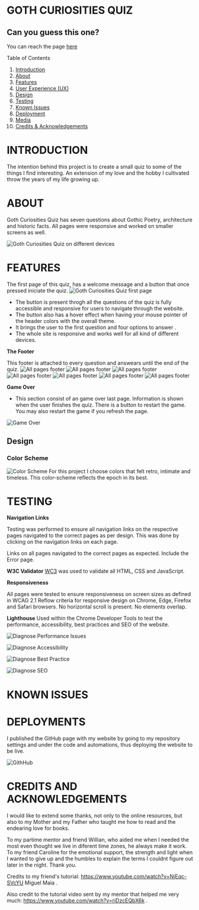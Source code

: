 # GOTH CURIOSITIES QUIZ
## Can you guess this one?


You can reach the page [here](https://beondska.github.io/goth-curiosities/)



 Table of Contents
1. [Introduction](#introduction)
2. [About](#about)
3. [Features](#features)
4. [User Experience (UX)](#user-experience-ux)
5. [Design](#design)
6. [Testing](#testing)
7. [Known Issues](#known-issues)
8. [Deployment](#deployment)
9. [Media](#media)
10. [Credits & Acknowledgements](#credits--acknowledgements)


# INTRODUCTION


The intention behind this project is to create a small quiz to some of the things I find interesting. An extension of my love and the hobby I cultivated throw the years of my life growing up.



# ABOUT

Goth Curiosities Quiz has seven questions about Gothic Poetry, architecture and historic facts.
All pages were responsive and worked on smaller screens as well.  

![Goth Curiosities Quiz on different devices](documents/mockup.jpg)


# FEATURES

The first page of this quiz, has a welcome message and a button that once pressed iniciate the quiz.
![Goth Curiosities Quiz first page](documents/firstpage.png)
- The button is present throgh all the questions of the quiz is fully accessible and responsive for users to navigate through the website.
- The button also has a hover effect when having your mouse pointer of the header colors with the overall theme.
- It brings the user to the first question and four options to answer .
- The whole site is responsive and works well for all kind of different devices.



**The Footer**

This footer is attached to every question and answears until the end of the quiz.
![All pages footer](documents/pag1.png) 
![All pages footer](documents/pag2.png)
![All pages footer](documents/pag3.png)
![All pages footer](documents/pag4.png)
![All pages footer](documents/pag5.png)
![All pages footer](documents/pag6.png)
![All pages footer](documents/pag7.png)


**Game Over**
- This section consist of an game over last page. Information is shown when the user finishes the quiz. There is a button to restart the game. You may also restart the game if you refresh the page.

![ Game Over](documents/gameover.png)



## Design
### Color Scheme

![Color Scheme](documents/coolors.png)
For this project I choose colors that felt retro, intimate and timeless. This color-scheme reflects the epoch in its best.


# TESTING
**Navigation Links**


Testing was performed to ensure all navigation links on the respective pages navigated to the correct pages as per design. This was done by clicking on the navigation links on each page.

Links on all pages navigated to the correct pages as expected. Include the Error page.


**W3C Validator**
[WC3](https://validator.w3.org/) was used to validate all HTML, CSS and JavaScript.


**Responsiveness**

All pages were tested to ensure responsiveness on screen sizes as defined in WCAG 2.1 Reflow criteria for responsive design on Chrome, Edge, Firefox and Safari browsers. No horizontal scroll is present. No elements overlap.

**Lighthouse**
Used within the Chrome Developer Tools to test the performance, accessibility, best practices and SEO of the website.


![Diagnose Performance Issues](documents/light-performance.png)

![Diagnose Accessibility](documents/light-accessibility.png)

![Diagnose Best Practice](documents/light-bestpractice.png)

![Diagnose SEO](documents/light-seo.png)


# KNOWN ISSUES


# DEPLOYMENTS
I published the GitHub page with my website by going to my repository settings and under the code and automations, thus deploying the website to be live.

![GithHub](documents/github.png)

# CREDITS AND ACKNOWLEDGEMENTS
I would like to extend some thanks, not only to the online resources, but also to my Mother and my Father who taught me how to read and the endearing love for books.

 To my partime mentor and friend Willian, who aided me when I needed the most even thought we live in diferent time zones, he always make it work. To my friend Caroline for the emotional support, the strength and light when I wanted to give up and the humbles to explain the terms I couldnt figure out later in the night. Thank you.

 Credits to my friend's tutorial: https://www.youtube.com/watch?v=NjEqc-SVcYU  Miguel Maia .

 Also credit to the tutorial video sent by my mentor that helped me very much: https://www.youtube.com/watch?v=riDzcEQbX6k .